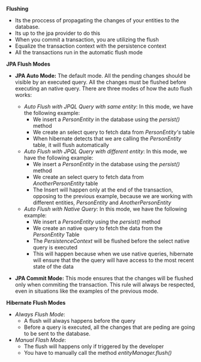 **Flushing**

- Its the proccess of propagating the changes of your entities to the database.
- Its up to the jpa provider to do this
- When you commit a transaction, you are utilizing the flush
- Equalize the transaction context with the persistence context
- All the transactions run in the automatic flush mode

**JPA Flush Modes**

- **JPA Auto Mode:** The default mode. All the pending changes should be visible by an executed query.
  All the changes must be flushed before executing an native query. There are three modes 
  of how the auto flush works:
  - *Auto Flush with JPQL Query with same entity*: In this mode, we have the following example:
     * We insert a *PersonEntity* in the database using the *persist()* method
     * We create an select query to fetch data from *PersonEntity's* table
     * When hibernate detects that we are calling the *PersonEntity* table, it will flush automatically
  - *Auto Flush with JPQL Query with different entity*: In this mode, we have the following example:
    * We insert a *PersonEntity* in the database using the *persist()* method
    * We create an select query to fetch data from *AnotherPersonEntity* table
    * The Insert will happen only at the end of the transaction, opposing to the previous example,
      because we are working with different entities, *PersonEntity* and *AnotherPersonEntity*
  - *Auto Flush with Native Query*: In this mode, we have the following example:
    * We insert a *PersonEntity* using the *persist()* method
    * We create an native query to fetch the data from the *PersonEntity* Table
    * The *PersistenceContext* will be flushed before the select native query is executed
    * This will happen because when we use native queries, hibernate will ensure that the
      the query will have access to the most recent state of the data
  
- **JPA Commit Mode:** This mode ensures that the changes will be flushed only
    when commiting the transaction. This rule will always be respected, even in situations
    like the examples of the previous mode.

**Hibernate Flush Modes**

  - *Always Flush Mode*: 
     * A flush will always happens before the query
     * Before a query is executed, all the changes that are peding are going to be sent to the database.
  - *Manual Flash Mode*:
     * The flush will happens only if triggered by the developer
     * You have to manually call the method *entityManager.flush()*